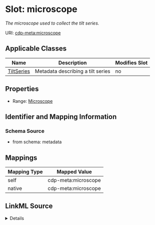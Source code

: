 

# Slot: microscope


_The microscope used to collect the tilt series._



URI: [cdp-meta:microscope](metadatamicroscope)



<!-- no inheritance hierarchy -->





## Applicable Classes

| Name | Description | Modifies Slot |
| --- | --- | --- |
| [TiltSeries](TiltSeries.md) | Metadata describing a tilt series |  no  |







## Properties

* Range: [Microscope](Microscope.md)





## Identifier and Mapping Information







### Schema Source


* from schema: metadata




## Mappings

| Mapping Type | Mapped Value |
| ---  | ---  |
| self | cdp-meta:microscope |
| native | cdp-meta:microscope |




## LinkML Source

<details>
```yaml
name: microscope
description: The microscope used to collect the tilt series.
from_schema: metadata
rank: 1000
alias: microscope
owner: TiltSeries
domain_of:
- TiltSeries
range: Microscope
inlined: true
inlined_as_list: true

```
</details>
